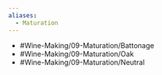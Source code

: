 ```yaml
---
aliases:
  - Maturation
---
```

- #Wine-Making/09-Maturation/Battonage
- #Wine-Making/09-Maturation/Oak
- #Wine-Making/09-Maturation/Neutral